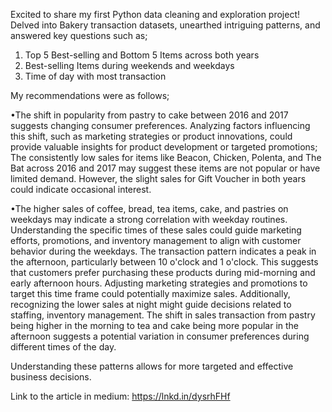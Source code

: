 Excited to share my first Python data cleaning and exploration project! Delved into Bakery transaction datasets, unearthed intriguing patterns, and answered key questions such as;

1. Top 5 Best-selling and Bottom 5 Items across both years
2. Best-selling Items during weekends and weekdays
3. Time of day with most transaction

My recommendations were as follows;

•The shift in popularity from pastry to cake between 2016 and 2017 suggests changing consumer preferences. Analyzing factors influencing this shift, such as marketing strategies or product innovations, could provide valuable insights for product development or targeted promotions; The consistently low sales for items like Beacon, Chicken, Polenta, and The Bat across 2016 and 2017 may suggest these items are not popular or have limited demand. However, the slight sales for Gift Voucher in both years could indicate occasional interest.

•The higher sales of coffee, bread, tea items, cake, and pastries on weekdays may indicate a strong correlation with weekday routines. Understanding the specific times of these sales could guide marketing efforts, promotions, and inventory management to align with customer behavior during the weekdays.
The transaction pattern indicates a peak in the afternoon, particularly between 10 o'clock and 1 o'clock. This suggests that customers prefer purchasing these products during mid-morning and early afternoon hours. Adjusting marketing strategies and promotions to target this time frame could potentially maximize sales. Additionally, recognizing the lower sales at night might guide decisions related to staffing, inventory management. The shift in sales transaction from pastry being higher in the morning to tea and cake being more popular in the afternoon suggests a potential variation in consumer preferences during different times of the day.

Understanding these patterns allows for more targeted and effective business decisions.

Link to the article in medium:
https://lnkd.in/dysrhFHf
